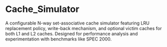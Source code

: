 # Cache_Simulator
A configurable N-way set-associative cache simulator featuring LRU replacement policy, write-back mechanism, and optional victim caches for both L1 and L2 caches. Designed for performance analysis and experimentation with benchmarks like SPEC 2000.
